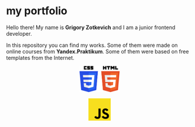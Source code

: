 # my portfolio
Hello there! My name is **Grigory Zotkevich** and I am a junior frontend developer. 

In this repository you can find my works. Some of them were made on online courses from **Yandex.Praktikum**.
Some of them were based on free templates from the Internet.
<p align="center">
  <img src="https://github.com/quis0/my-portfolio/blob/master/images/CSS3HTML5-logo.svg" alt="" height="70px">
</p>
<p align="center">
  <img src="https://github.com/quis0/my-portfolio/blob/master/images/JS-logo.svg" alt="" width="60px" height="60px">
</p>
